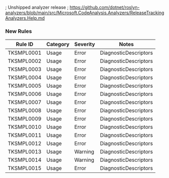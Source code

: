 ; Unshipped analyzer release
; https://github.com/dotnet/roslyn-analyzers/blob/main/src/Microsoft.CodeAnalysis.Analyzers/ReleaseTrackingAnalyzers.Help.md

### New Rules

Rule ID | Category | Severity | Notes
--------|----------|----------|-------
TKSMPL0001 | Usage | Error | DiagnosticDescriptors
TKSMPL0002 | Usage | Error | DiagnosticDescriptors
TKSMPL0003 | Usage | Error | DiagnosticDescriptors
TKSMPL0004 | Usage | Error | DiagnosticDescriptors
TKSMPL0005 | Usage | Error | DiagnosticDescriptors
TKSMPL0006 | Usage | Error | DiagnosticDescriptors
TKSMPL0007 | Usage | Error | DiagnosticDescriptors
TKSMPL0008 | Usage | Error | DiagnosticDescriptors
TKSMPL0009 | Usage | Error | DiagnosticDescriptors
TKSMPL0010 | Usage | Error | DiagnosticDescriptors
TKSMPL0011 | Usage | Error | DiagnosticDescriptors
TKSMPL0012 | Usage | Error | DiagnosticDescriptors
TKSMPL0013 | Usage | Warning | DiagnosticDescriptors
TKSMPL0014 | Usage | Warning | DiagnosticDescriptors
TKSMPL0015 | Usage | Error | DiagnosticDescriptors
